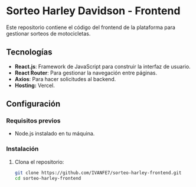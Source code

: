 # Sorteo Harley Davidson - Frontend

Este repositorio contiene el código del frontend de la plataforma para gestionar sorteos de motocicletas.

## Tecnologías

- **React.js**: Framework de JavaScript para construir la interfaz de usuario.
- **React Router**: Para gestionar la navegación entre páginas.
- **Axios**: Para hacer solicitudes al backend.
- **Hosting:** Vercel.

## Configuración

### Requisitos previos
- Node.js instalado en tu máquina.

### Instalación
1. Clona el repositorio:
   ```bash
   git clone https://github.com/IVANFE7/sorteo-harley-frontend.git
   cd sorteo-harley-frontend

